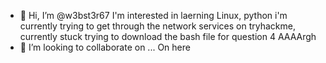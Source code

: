 - 👋 Hi, I’m @w3bst3r67
I'm interested in laerning Linux, python
i'm currently trying to get through the network services on tryhackme, currently stuck trying to download the bash file for question 4 AAAArgh
- 💞️ I’m looking to collaborate on ...
On here


